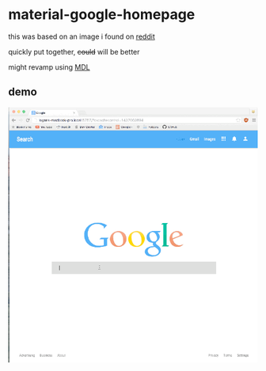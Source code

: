 # material-google-homepage
this was based on an image i found on [reddit](https://www.reddit.com/r/Design/comments/3d15om/google_homepage_material_design_concept/)

quickly put together, ~~could~~ will be better

might revamp using [MDL](http://getmdl.io)

## demo
![custom-google-search](custom-google-search.gif)
